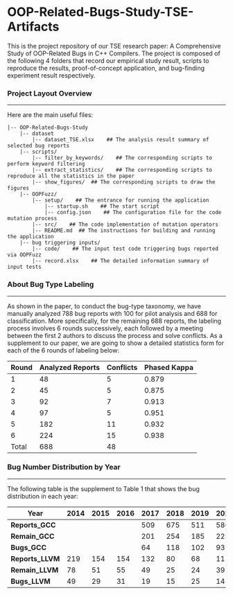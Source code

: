 # OOP-Related-Bugs-Study-TSE-Artifacts
This is the project repository of our TSE research paper: A Comprehensive Study of OOP-Related Bugs in C++ Compilers.
The project is composed of the following 4 folders that record our empirical study result, scripts to reproduce the results, proof-of-concept application, and bug-finding experiment result respectively.

### Project Layout Overview
***
Here are the main useful files:
```
|-- OOP-Related-Bugs-Study
    |-- dataset
        |-- dataset_TSE.xlsx    ## The analysis result summary of selected bug reports
    |-- scripts/
        |-- filter_by_keywords/    ## The corresponding scripts to perform keyword filtering
        |-- extract_statistics/    ## The corresponding scripts to reproduce all the statistics in the paper
        |-- show_figures/  ## The corresponding scripts to draw the figures
    |-- OOPFuzz/
        |-- setup/    ## The entrance for running the application
            |-- startup.sh    ## The start script
            |-- config.json    ## The configuration file for the code mutation process
        |-- src/    ## The code implementation of mutation operators
        |-- README.md  ## The instructions for building and running the application
    |-- bug triggering inputs/    
        |-- code/    ## The input test code triggering bugs reported via OOPFuzz
        |-- record.xlsx    ## The detailed information summary of input tests 
```

### About Bug Type Labeling
***
As shown in the paper, to conduct the bug-type taxonomy, we have manually analyzed 788 bug reports with 100 for pilot analysis and 688 for classification. More specifically, for the remaining 688 reports, the labeling process involves 6 rounds successively, each followed by a meeting between the first 2 authors to discuss the process and solve conflicts.  As a supplement to our paper, we are going to show a detailed statistics form for each of the 6 rounds of labeling below:

|**Round**|**Analyzed Reports**|**Conflicts**|**Phased Kappa**|
| ----------- | ----------- | ----------- | ----------- |
|1|48|5|0.879|
|2|45|5|0.875|
|3|92|7|0.913|
|4|97|5|0.951|
|5|182|11|0.932|
|6|224|15|0.938|
|Total|688|48| |

### Bug Number Distribution by Year
***

The following table is the supplement to Table 1 that shows the bug distribution in each year:

|**Year**|**2014**|**2015**|**2016**|**2017**|**2018**|**2019**|**2020**|**2021**|**2022**|**2013**|
| ----------- | ----------- | ----------- | ----------- | ----------- | ----------- | ----------- | ----------- | ----------- | ----------- | ----------- |
|**Reports_GCC**||||509|675|511|580|548|358|220|
|**Remain_GCC**||||201|254|185|225|196|129|78|
|**Bugs_GCC**||||64|118|102|93|91|45|73|
|**Reports_LLVM**|219|154|154|132|80|68|111|58|13|16|
|**Remain_LLVM**|78|51|55|49|25|24|39|16|5|11|
|**Bugs_LLVM**|49|29|31|19|15|25|14|9|4|7|








